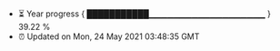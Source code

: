 - ⏳ Year progress { ███████████▁▁▁▁▁▁▁▁▁▁▁▁▁▁▁▁▁▁▁ } 39.22 %
- ⏰ Updated on Mon, 24 May 2021 03:48:35 GMT

